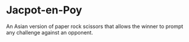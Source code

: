 # Jacpot-en-Poy
An Asian version of paper rock scissors that allows the winner to prompt any challenge against an opponent.
